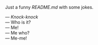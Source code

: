 Just a funny *README.md* with some jokes.

— *Knock-knock*  
— Who is it?  
— Me!  
— Me who?  
— Me-me!  
